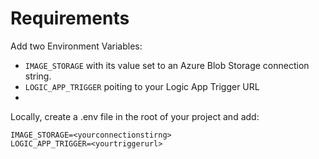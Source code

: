 # Requirements

Add two Environment Variables:
-   `IMAGE_STORAGE` with its value set to an Azure Blob Storage connection string.
-   `LOGIC_APP_TRIGGER` poiting to your Logic App Trigger URL
-   
Locally, create a .env file in the root of your project and add:

```
IMAGE_STORAGE=<yourconnectionstirng>
LOGIC_APP_TRIGGER=<yourtriggerurl>
```